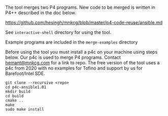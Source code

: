 The tool merges two P4 programs. New code to be merged is written in P4++ described in the doc below.

https://github.com/hesingh/mnkcg/blob/master/p4-code-reuse/ansible.md

See `interactive-shell` directory for using the tool.

Example programs are included in the `merge-examples` directory

Before using the tool you must install a p4c on your machine using steps below. Our p4c is used to merge P4 programs.
Contact hemant@mnkcg.com for a link to repo. The free version of the tool uses a p4c from 2020 with no examples for Tofino and support by us for Barefoot/Intel SDE.

```shell
git clone --recursive <repo>
cd p4c-ansible1.01
mkdir build
cd build
cmake ..
make
sudo make install
```
